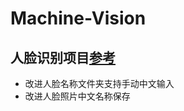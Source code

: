 # Machine-Vision
## 人脸识别项目[参考](https://github.com/coneypo/Dlib_face_recognition_from_camera)  
-  改进人脸名称文件夹支持手动中文输入
-  改进人脸照片中文名称保存
